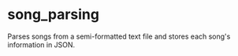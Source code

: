 # song_parsing
Parses songs from a semi-formatted text file and stores each song's information in JSON.
